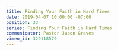 ```yaml
---
title: Finding Your Faith in Hard Times
date: 2019-04-07 10:00:00 -07:00
position: 33
series: Finding Your Faith in Hard Times
communicator: Pastor Jason Graves
vimeo_id: 329118579
---
```


